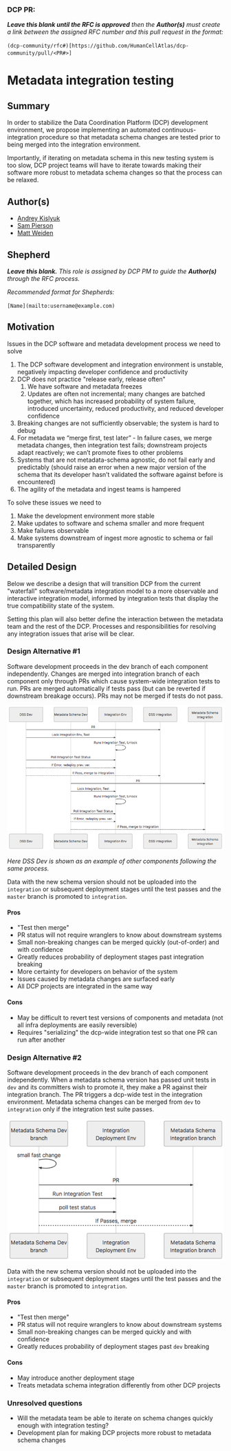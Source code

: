 ### DCP PR:

***Leave this blank until the RFC is approved** then the **Author(s)** must create a link between the assigned RFC number and this pull request in the format:*

`(dcp-community/rfc#)[https://github.com/HumanCellAtlas/dcp-community/pull/<PR#>]`

# Metadata integration testing

## Summary

In order to stabilize the Data Coordination Platform (DCP) development environment, we propose implementing an automated continuous-integration procedure so that metadata schema changes are tested prior to being merged into the integration environment.

Importantly, if iterating on metadata schema in this new testing system is too slow, DCP project teams will have to iterate towards making their software more robust to metadata schema changes so that the process can be relaxed.

## Author(s)

* [Andrey Kislyuk](mailto:akislyuk@chanzuckerberg.com)
* [Sam Pierson](mailto:spierson@chanzuckerberg.com)
* [Matt Weiden](mailto:mweiden@chanzuckerberg.com)

## Shepherd
***Leave this blank.** This role is assigned by DCP PM to guide the **Author(s)** through the RFC process.*

*Recommended format for Shepherds:*

 `[Name](mailto:username@example.com)`

## Motivation

Issues in the DCP software and metadata development process we need to solve

1. The DCP software development and integration environment is unstable, negatively impacting developer confidence and productivity
1. DCP does not practice "release early, release often"
    1. We have software and metadata freezes
    1. Updates are often not incremental; many changes are batched together, which has increased probability of system failure, introduced uncertainty, reduced productivity, and reduced developer confidence
1. Breaking changes are not sufficiently observable; the system is hard to debug
1. For metadata we “merge first, test later” - In failure cases, we merge metadata changes, then integration test fails; downstream projects adapt reactively; we can’t promote fixes to other problems
1. Systems that are not metadata-schema agnostic, do not fail early and predictably (should raise an error when a new major version of the schema that its developer hasn’t validated the software against before is encountered)
1. The agility of the metadata and ingest teams is hampered

To solve these issues we need to

1. Make the development environment more stable
1. Make updates to software and schema smaller and more frequent
1. Make failures observable
1. Make systems downstream of ingest more agnostic to schema or fail transparently

## Detailed Design

Below we describe a design that will transition DCP from the current "waterfall" software/metadata integration model to a more observable and interactive integration model, informed by integration tests that display the true compatibility state of the system.

Setting this plan will also better define the interaction between the metadata team and the rest of the DCP. Processes and responsibilities for resolving any integration issues that arise will be clear.

### Design Alternative #1

Software development proceeds in the dev branch of each component independently. Changes are merged into integration branch of each component only through PRs which cause system-wide integration tests to run. PRs are merged automatically if tests pass (but can be reverted if downstream breakage occurs). PRs may not be merged if tests do not pass.

![Option 1](../images/0000-metadata-integration-test-opt1.png)

*Here DSS Dev is shown as an example of other components following the same process.*

Data with the new schema version should not be uploaded into the `integration` or subsequent deployment stages until the test passes and the `master` branch is promoted to `integration`.

#### Pros

* "Test then merge"
* PR status will not require wranglers to know about downstream systems
* Small non-breaking changes can be merged quickly (out-of-order) and with confidence
* Greatly reduces probability of deployment stages past integration breaking
* More certainty for developers on behavior of the system
* Issues caused by metadata changes are surfaced early
* All DCP projects are integrated in the same way

#### Cons

* May be difficult to revert test versions of components and metadata (not all infra deployments are easily reversible)
* Requires "serializing" the dcp-wide integration test so that one PR can run after another

### Design Alternative #2

Software development proceeds in the dev branch of each component independently.
When a metadata schema version has passed unit tests in `dev` and its committers wish to promote it, they make a PR against their integration branch.
The PR triggers a dcp-wide test in the integration environment.
Metadata schema changes can be merged from `dev` to `integration` only if the integration test suite passes.

![Option 2](../images/0000-metadata-integration-test-opt2.png)

Data with the new schema version should not be uploaded into the `integration` or subsequent deployment stages until the test passes and the `master` branch is promoted to `integration`.

#### Pros

* "Test then merge"
* PR status will not require wranglers to know about downstream systems
* Small non-breaking changes can be merged quickly and with confidence
* Greatly reduces probability of deployment stages past `dev` breaking

#### Cons

* May introduce another deployment stage
* Treats metadata schema integration differently from other DCP projects

### Unresolved questions

* Will the metadata team be able to iterate on schema changes quickly enough with integration testing?
* Development plan for making DCP projects more robust to metadata schema changes
